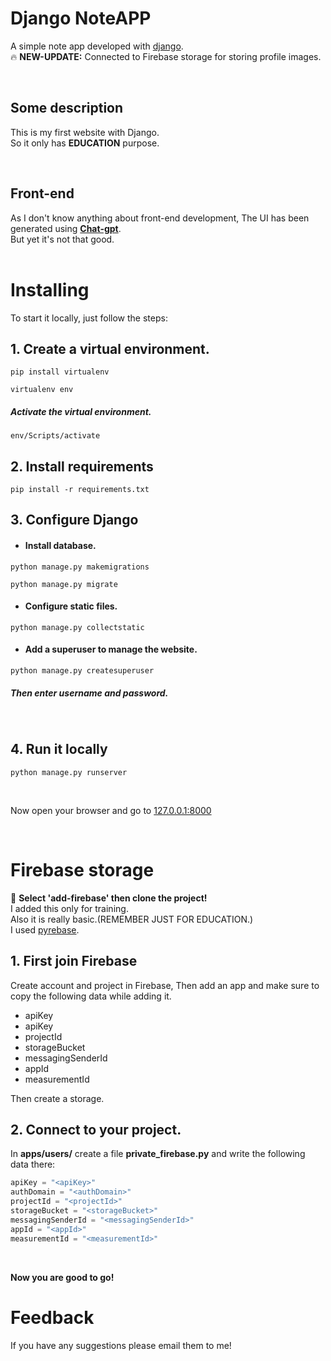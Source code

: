 # Django NoteAPP
A simple note app developed with [django](https://www.djangoproject.com/).<br>
:fire: **NEW-UPDATE:** Connected to Firebase storage for storing profile images.

<br>

## Some description
This is my first website with Django. <br>
So it only has **EDUCATION** purpose.

<br>

## Front-end
As I don't know anything about front-end development, The UI has been generated using **[Chat-gpt](https://chat.openai.com/)**.
<br>
But yet it's not that good.
<br><br>

# Installing
To start it locally, just follow the steps:
## 1. Create a virtual environment.
```
pip install virtualenv
```
```
virtualenv env
```
##### *Activate the virtual environment*.
```
env/Scripts/activate
```
## 2. Install requirements
```
pip install -r requirements.txt
```
## 3. Configure Django
+ #### Install database.
```
python manage.py makemigrations
```
```
python manage.py migrate
```
+ #### Configure static files.
```
python manage.py collectstatic
```
+ #### Add a superuser to manage the website.
```
python manage.py createsuperuser
```
##### Then enter username and password.
<br>

## 4. Run it locally
```
python manage.py runserver
```
<br>

Now open your browser and go to [127.0.0.1:8000](http://127.0.0.1:8000)

<br>


# Firebase storage
:red_circle: **Select 'add-firebase' then clone the project!** <br>
I added this only for training.<br>
Also it is really basic.(REMEMBER JUST FOR EDUCATION.)<br>
I used [pyrebase](https://github.com/thisbejim/Pyrebase).<br>
## 1. First join Firebase
Create account and project in Firebase, Then add an app and make sure to copy the following data while adding it.
+ apiKey
+ apiKey
+ projectId
+ storageBucket
+ messagingSenderId
+ appId
+ measurementId<br>

Then create a storage.
## 2. Connect to your project.
In **apps/users/** create a file **private_firebase.py** and write the following data there:
```python
apiKey = "<apiKey>"
authDomain = "<authDomain>"
projectId = "<projectId>"
storageBucket = "<storageBucket>"
messagingSenderId = "<messagingSenderId>"
appId = "<appId>"
measurementId = "<measurementId>"
```
<br>

**Now you are good to go!**

# Feedback
If you have any suggestions please email them to me!<br>
